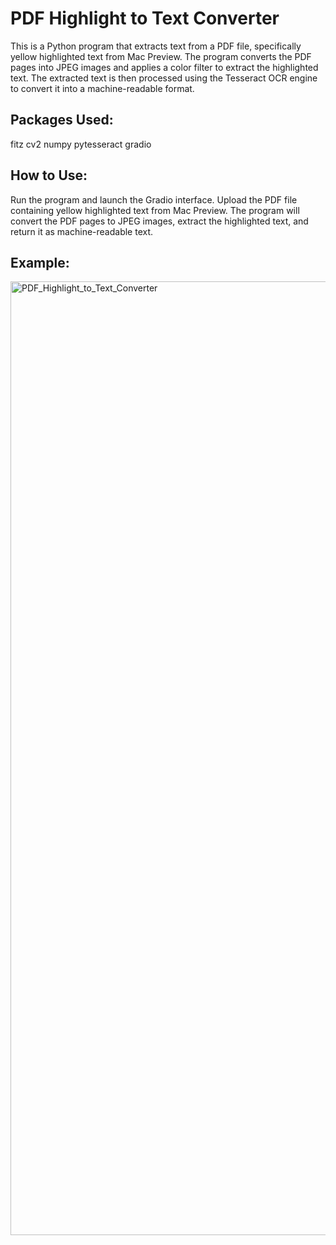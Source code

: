 # PDF Highlight to Text Converter
This is a Python program that extracts text from a PDF file, specifically yellow highlighted text from Mac Preview. The program converts the PDF pages into JPEG images and applies a color filter to extract the highlighted text. The extracted text is then processed using the Tesseract OCR engine to convert it into a machine-readable format.

## Packages Used:
fitz
cv2
numpy
pytesseract
gradio
## How to Use:
Run the program and launch the Gradio interface.
Upload the PDF file containing yellow highlighted text from Mac Preview.
The program will convert the PDF pages to JPEG images, extract the highlighted text, and return it as machine-readable text.

## Example:
<img width="1526" alt="PDF_Highlight_to_Text_Converter" src="https://user-images.githubusercontent.com/33205097/222986865-590c8d36-90c1-4846-a462-b03de5b35c01.png">
